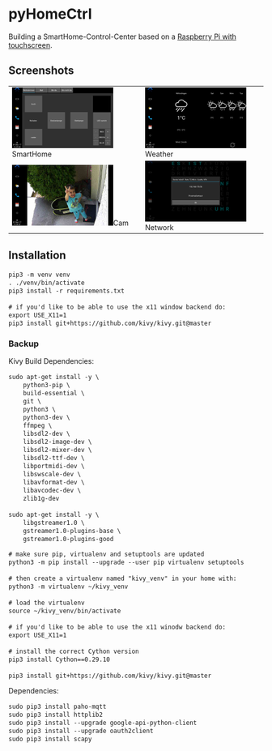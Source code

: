 # pyHomeCtrl

Building a SmartHome-Control-Center based on a [Raspberry Pi with touchscreen](https://www.amazon.de/gp/product/B01LZNCZ3A).


## Screenshots
<table>
    <tr>
        <td><img src="doc/pyHomeCtrl_SmartHome.png" style="width: 200px;">SmartHome</img></td>
        <td><img src="doc/pyHomeCtrl_Weather.png" style="width: 200px;">Weather</img></td>
    </tr>
    <tr>
        <td><img src="doc/pyHomeCtrl_Cam.png" style="width: 200px;">Cam</img></td>
        <td><img src="doc/pyHomeCtrl_Network.png" style="width: 200px;">Network</img></td>
    </tr>
</table>


## Installation

```
pip3 -m venv venv
. ./venv/bin/activate
pip3 install -r requirements.txt

# if you'd like to be able to use the x11 window backend do:
export USE_X11=1
pip3 install git+https://github.com/kivy/kivy.git@master
```


### Backup

Kivy Build Dependencies:
```
sudo apt-get install -y \
    python3-pip \
    build-essential \
    git \
    python3 \
    python3-dev \
    ffmpeg \
    libsdl2-dev \
    libsdl2-image-dev \
    libsdl2-mixer-dev \
    libsdl2-ttf-dev \
    libportmidi-dev \
    libswscale-dev \
    libavformat-dev \
    libavcodec-dev \
    zlib1g-dev

sudo apt-get install -y \
    libgstreamer1.0 \
    gstreamer1.0-plugins-base \
    gstreamer1.0-plugins-good
```

```
# make sure pip, virtualenv and setuptools are updated
python3 -m pip install --upgrade --user pip virtualenv setuptools

# then create a virtualenv named "kivy_venv" in your home with:
python3 -m virtualenv ~/kivy_venv

# load the virtualenv
source ~/kivy_venv/bin/activate

# if you'd like to be able to use the x11 winodw backend do:
export USE_X11=1

# install the correct Cython version
pip3 install Cython==0.29.10

pip3 install git+https://github.com/kivy/kivy.git@master
```

Dependencies:
```
sudo pip3 install paho-mqtt
sudo pip3 install httplib2
sudo pip3 install --upgrade google-api-python-client
sudo pip3 install --upgrade oauth2client 
sudo pip3 install scapy
```
